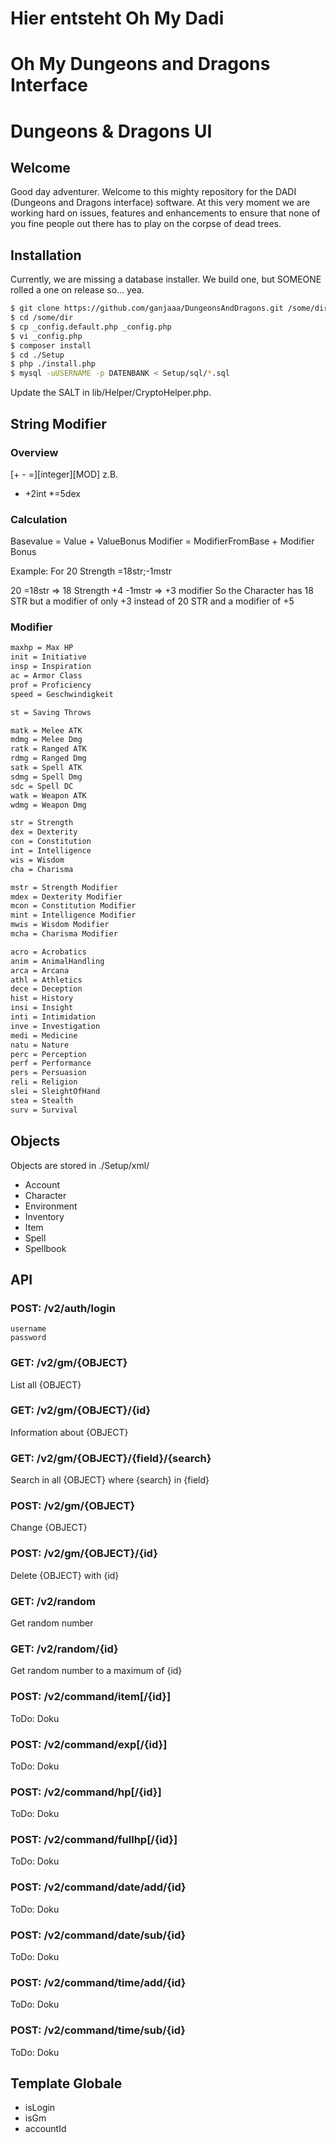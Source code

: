 # Hier entsteht Oh My Dadi
# Oh My Dungeons and Dragons Interface
# Dungeons & Dragons UI

## Welcome

Good day adventurer. Welcome to this mighty repository for the DADI (Dungeons and Dragons interface) software.
At this very moment we are working hard on issues, features and enhancements to ensure that none of you fine people out there has to play on the corpse of dead trees.

## Installation

Currently, we are missing a database installer. We build one, but SOMEONE rolled a one on release so... yea.

```bash
$ git clone https://github.com/ganjaaa/DungeonsAndDragons.git /some/dir
$ cd /some/dir
$ cp _config.default.php _config.php
$ vi _config.php
$ composer install
$ cd ./Setup
$ php ./install.php
$ mysql -uUSERNAME -p DATENBANK < Setup/sql/*.sql
```

Update the SALT in lib/Helper/CryptoHelper.php.

## String Modifier
### Overview
 [+ - =][integer][MOD]
z.B.
* +2int
*=5dex

### Calculation

Basevalue = Value + ValueBonus
Modifier = ModifierFromBase + Modifier Bonus

Example:
For 20 Strength
=18str;-1mstr

20 =18str => 18 Strength
+4 -1mstr => +3 modifier
So the Character has 18 STR but a modifier of only +3 instead of 20 STR and a modifier of +5

### Modifier
```bash
maxhp = Max HP
init = Initiative
insp = Inspiration
ac = Armor Class
prof = Proficiency
speed = Geschwindigkeit

st = Saving Throws

matk = Melee ATK
mdmg = Melee Dmg
ratk = Ranged ATK
rdmg = Ranged Dmg
satk = Spell ATK
sdmg = Spell Dmg
sdc = Spell DC
watk = Weapon ATK
wdmg = Weapon Dmg

str = Strength
dex = Dexterity
con = Constitution
int = Intelligence
wis = Wisdom
cha = Charisma

mstr = Strength Modifier
mdex = Dexterity Modifier
mcon = Constitution Modifier
mint = Intelligence Modifier
mwis = Wisdom Modifier
mcha = Charisma Modifier

acro = Acrobatics
anim = AnimalHandling
arca = Arcana
athl = Athletics
dece = Deception
hist = History
insi = Insight
inti = Intimidation
inve = Investigation
medi = Medicine
natu = Nature
perc = Perception
perf = Performance
pers = Persuasion
reli = Religion
slei = SleightOfHand
stea = Stealth
surv = Survival
```

## Objects

Objects are stored in ./Setup/xml/

* Account
* Character
* Environment
* Inventory
* Item
* Spell
* Spellbook

## API
### POST: /v2/auth/login
    username
    password

### GET: /v2/gm/{OBJECT}
List all {OBJECT}
### GET: /v2/gm/{OBJECT}/{id}
Information about {OBJECT}
### GET: /v2/gm/{OBJECT}/{field}/{search}
Search in all {OBJECT} where {search} in {field}
### POST: /v2/gm/{OBJECT}
Change {OBJECT}
### POST: /v2/gm/{OBJECT}/{id}
Delete {OBJECT} with {id}
### GET: /v2/random
Get random number
### GET: /v2/random/{id}
Get random number to a maximum of {id}
### POST: /v2/command/item[/{id}]
ToDo: Doku
### POST: /v2/command/exp[/{id}]
ToDo: Doku
### POST: /v2/command/hp[/{id}]
ToDo: Doku
### POST: /v2/command/fullhp[/{id}]
ToDo: Doku
### POST: /v2/command/date/add/{id}
ToDo: Doku
### POST: /v2/command/date/sub/{id}
ToDo: Doku
### POST: /v2/command/time/add/{id}
ToDo: Doku
### POST: /v2/command/time/sub/{id}
ToDo: Doku

## Template Globale
* isLogin
* isGm
* accountId

